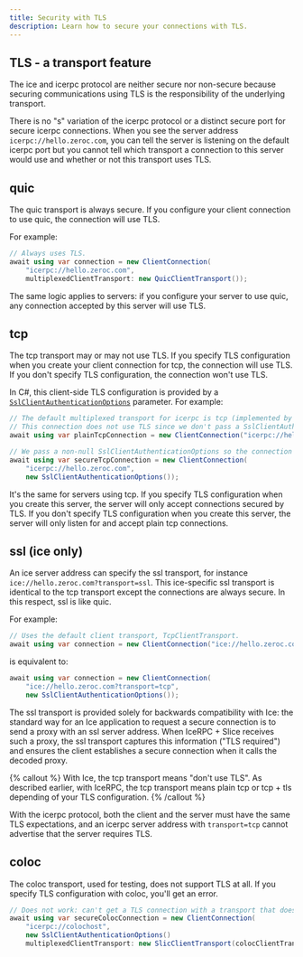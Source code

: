 ```yaml
---
title: Security with TLS
description: Learn how to secure your connections with TLS.
---
```


## TLS - a transport feature

The ice and icerpc protocol are neither secure nor non-secure because securing communications using TLS is the
responsibility of the underlying transport.

There is no "s" variation of the icerpc protocol or a distinct secure port for secure icerpc connections. When you see
the server address `icerpc://hello.zeroc.com`, you can tell the server is listening on the default icerpc port but you
cannot tell which transport a connection to this server would use and whether or not this transport uses TLS.

## quic

The quic transport is always secure. If you configure your client connection to use quic, the connection will use TLS.

For example:

```csharp
// Always uses TLS.
await using var connection = new ClientConnection(
    "icerpc://hello.zeroc.com",
    multiplexedClientTransport: new QuicClientTransport());
```

The same logic applies to servers: if you configure your server to use quic, any connection accepted by this server will
use TLS.

## tcp

The tcp transport may or may not use TLS. If you specify TLS configuration when you create your client connection for
tcp, the connection will use TLS. If you don't specify TLS configuration, the connection won't use TLS.

In C#, this client-side TLS configuration is provided by a
[`SslClientAuthenticationOptions`][ssl-client-authentication-options] parameter. For example:

```csharp
// The default multiplexed transport for icerpc is tcp (implemented by SlicClientTransport over TcpClientTransport).
// This connection does not use TLS since we don't pass a SslClientAuthenticationOptions parameter.
await using var plainTcpConnection = new ClientConnection("icerpc://hello.zeroc.com");

// We pass a non-null SslClientAuthenticationOptions so the connection uses TLS.
await using var secureTcpConnection = new ClientConnection(
    "icerpc://hello.zeroc.com",
    new SslClientAuthenticationOptions());
```

It's the same for servers using tcp. If you specify TLS configuration when you create this server, the server will only
accept connections secured by TLS. If you don't specify TLS configuration when you create this server, the server will
only listen for and accept plain tcp connections.

## ssl (ice only)

An ice server address can specify the ssl transport, for instance `ice://hello.zeroc.com?transport=ssl`. This
ice-specific ssl transport is identical to the tcp transport except the connections are always secure. In this respect,
ssl is like quic.

For example:

```csharp
// Uses the default client transport, TcpClientTransport.
await using var connection = new ClientConnection("ice://hello.zeroc.com?transport=ssl");
```

is equivalent to:

```csharp
await using var connection = new ClientConnection(
    "ice://hello.zeroc.com?transport=tcp",
    new SslClientAuthenticationOptions());
```

The ssl transport is provided solely for backwards compatibility with Ice: the standard way for an Ice application to
request a secure connection is to send a proxy with an ssl server address. When IceRPC + Slice receives such a proxy,
the ssl transport captures this information ("TLS required") and ensures the client establishes a secure connection when
it calls the decoded proxy.

{% callout %}
With Ice, the tcp transport means "don't use TLS". As described earlier, with IceRPC, the tcp transport means plain
tcp or tcp + tls depending of your TLS configuration.
{% /callout %}

With the icerpc protocol, both the client and the server must have the same TLS expectations, and an icerpc server
address with `transport=tcp` cannot advertise that the server requires TLS.

## coloc

The coloc transport, used for testing, does not support TLS at all. If you specify TLS configuration with coloc, you'll
get an error.

```csharp
// Does not work: can't get a TLS connection with a transport that doesn't support TLS.
await using var secureColocConnection = new ClientConnection(
    "icerpc://colochost",
    new SslClientAuthenticationOptions()
    multiplexedClientTransport: new SlicClientTransport(colocClientTransport));
```

[ssl-client-authentication-options]: https://learn.microsoft.com/en-us/dotnet/api/system.net.security.sslclientauthenticationoptions
[tcp-client-transport]: csharp:IceRpc.Transports.Tcp.TcpClientTransport
[tcp-server-transport]: csharp:IceRpc.Transports.Tcp.TcpServerTransport
